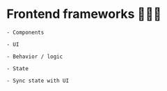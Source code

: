 # Frontend frameworks 👨🏻‍💻

    - Components

    - UI

    - Behavior / logic

    - State

    - Sync state with UI
